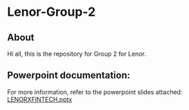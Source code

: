 # Lenor-Group-2

## About
Hi all, this is the repository for Group 2 for Lenor.

## Powerpoint documentation:
For more information, refer to the powerpoint slides attached:
[LENORXFINTECH.pptx](https://github.com/user-attachments/files/17072977/LENORXFINTECH.pptx)
